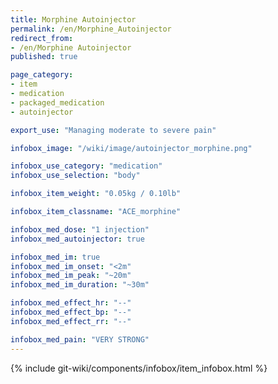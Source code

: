 ```yaml
---
title: Morphine Autoinjector
permalink: /en/Morphine_Autoinjector
redirect_from:
- /en/Morphine Autoinjector
published: true

page_category:
- item
- medication
- packaged_medication
- autoinjector

export_use: "Managing moderate to severe pain"

infobox_image: "/wiki/image/autoinjector_morphine.png"

infobox_use_category: "medication"
infobox_use_selection: "body"

infobox_item_weight: "0.05kg / 0.10lb"

infobox_item_classname: "ACE_morphine"

infobox_med_dose: "1 injection"
infobox_med_autoinjector: true

infobox_med_im: true
infobox_med_im_onset: "<2m"
infobox_med_im_peak: "~20m"
infobox_med_im_duration: "~30m"

infobox_med_effect_hr: "--"
infobox_med_effect_bp: "--"
infobox_med_effect_rr: "--"

infobox_med_pain: "VERY STRONG"
---
```


{% include git-wiki/components/infobox/item_infobox.html %}